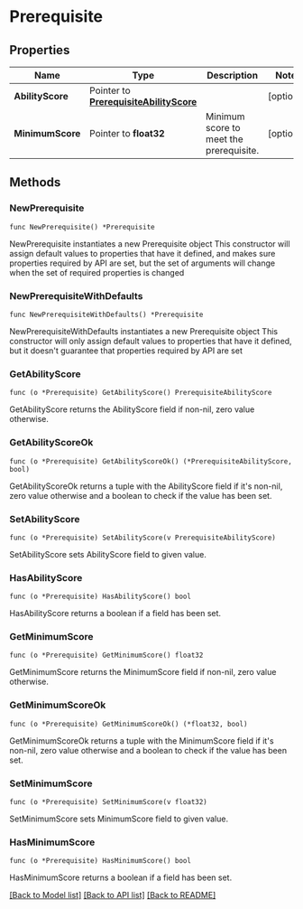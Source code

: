 # Prerequisite

## Properties

Name | Type | Description | Notes
------------ | ------------- | ------------- | -------------
**AbilityScore** | Pointer to [**PrerequisiteAbilityScore**](PrerequisiteAbilityScore.md) |  | [optional] 
**MinimumScore** | Pointer to **float32** | Minimum score to meet the prerequisite. | [optional] 

## Methods

### NewPrerequisite

`func NewPrerequisite() *Prerequisite`

NewPrerequisite instantiates a new Prerequisite object
This constructor will assign default values to properties that have it defined,
and makes sure properties required by API are set, but the set of arguments
will change when the set of required properties is changed

### NewPrerequisiteWithDefaults

`func NewPrerequisiteWithDefaults() *Prerequisite`

NewPrerequisiteWithDefaults instantiates a new Prerequisite object
This constructor will only assign default values to properties that have it defined,
but it doesn't guarantee that properties required by API are set

### GetAbilityScore

`func (o *Prerequisite) GetAbilityScore() PrerequisiteAbilityScore`

GetAbilityScore returns the AbilityScore field if non-nil, zero value otherwise.

### GetAbilityScoreOk

`func (o *Prerequisite) GetAbilityScoreOk() (*PrerequisiteAbilityScore, bool)`

GetAbilityScoreOk returns a tuple with the AbilityScore field if it's non-nil, zero value otherwise
and a boolean to check if the value has been set.

### SetAbilityScore

`func (o *Prerequisite) SetAbilityScore(v PrerequisiteAbilityScore)`

SetAbilityScore sets AbilityScore field to given value.

### HasAbilityScore

`func (o *Prerequisite) HasAbilityScore() bool`

HasAbilityScore returns a boolean if a field has been set.

### GetMinimumScore

`func (o *Prerequisite) GetMinimumScore() float32`

GetMinimumScore returns the MinimumScore field if non-nil, zero value otherwise.

### GetMinimumScoreOk

`func (o *Prerequisite) GetMinimumScoreOk() (*float32, bool)`

GetMinimumScoreOk returns a tuple with the MinimumScore field if it's non-nil, zero value otherwise
and a boolean to check if the value has been set.

### SetMinimumScore

`func (o *Prerequisite) SetMinimumScore(v float32)`

SetMinimumScore sets MinimumScore field to given value.

### HasMinimumScore

`func (o *Prerequisite) HasMinimumScore() bool`

HasMinimumScore returns a boolean if a field has been set.


[[Back to Model list]](../README.md#documentation-for-models) [[Back to API list]](../README.md#documentation-for-api-endpoints) [[Back to README]](../README.md)


